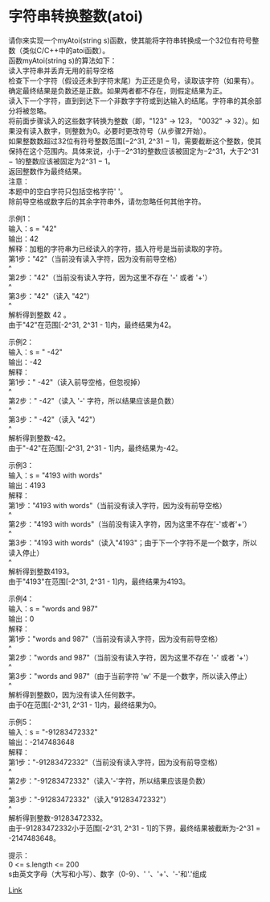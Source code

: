 <h1>字符串转换整数(atoi)</h1>

请你来实现一个myAtoi(string s)函数，使其能将字符串转换成一个32位有符号整数（类似C/C++中的atoi函数）。</br>
函数myAtoi(string s)的算法如下：</br>
读入字符串并丢弃无用的前导空格</br>
检查下一个字符（假设还未到字符末尾）为正还是负号，读取该字符（如果有）。确定最终结果是负数还是正数。如果两者都不存在，则假定结果为正。</br>
读入下一个字符，直到到达下一个非数字字符或到达输入的结尾。字符串的其余部分将被忽略。</br>
将前面步骤读入的这些数字转换为整数（即，"123" -> 123， "0032" -> 32）。如果没有读入数字，则整数为0。必要时更改符号（从步骤2开始）。</br>
如果整数数超过32位有符号整数范围[−2^31, 2^31 − 1]，需要截断这个整数，使其保持在这个范围内。具体来说，小于−2^31的整数应该被固定为−2^31，大于2^31 − 1的整数应该被固定为2^31 − 1。</br>
返回整数作为最终结果。</br>
注意：</br>
本题中的空白字符只包括空格字符' '。</br>
除前导空格或数字后的其余字符串外，请勿忽略任何其他字符。</br>

示例1：</br>
输入：s = "42"</br>
输出：42</br>
解释：加粗的字符串为已经读入的字符，插入符号是当前读取的字符。</br>
第1步："42"（当前没有读入字符，因为没有前导空格）</br>
^</br>
第2步："42"（当前没有读入字符，因为这里不存在 '-' 或者 '+'）</br>
^</br>
第3步："42"（读入 "42"）</br>
^</br>
解析得到整数 42 。</br>
由于"42"在范围[-2^31, 2^31 - 1]内，最终结果为42。</br>

示例2：</br>
输入：s = "   -42"</br>
输出：-42</br>
解释：</br>
第1步："   -42"（读入前导空格，但忽视掉）</br>
^</br>
第2步："   -42"（读入 '-' 字符，所以结果应该是负数）</br>
^</br>
第3步："   -42"（读入 "42"）</br>
^</br>
解析得到整数-42。</br>
由于"-42"在范围[-2^31, 2^31 - 1]内，最终结果为-42。</br>

示例3：</br>
输入：s = "4193 with words"</br>
输出：4193</br>
解释：</br>
第1步："4193 with words"（当前没有读入字符，因为没有前导空格）</br>
^</br>
第2步："4193 with words"（当前没有读入字符，因为这里不存在'-'或者'+'）</br>
^</br>
第3步："4193 with words"（读入"4193"；由于下一个字符不是一个数字，所以读入停止）</br>
^</br>
解析得到整数4193。</br>
由于"4193"在范围[-2^31, 2^31 - 1]内，最终结果为4193。</br>

示例4：</br>
输入：s = "words and 987"</br>
输出：0</br>
解释：</br>
第1步："words and 987"（当前没有读入字符，因为没有前导空格）</br>
^</br>
第2步："words and 987"（当前没有读入字符，因为这里不存在 '-' 或者 '+'）</br>
^</br>
第3步："words and 987"（由于当前字符 'w' 不是一个数字，所以读入停止）</br>
^</br>
解析得到整数0，因为没有读入任何数字。</br>
由于0在范围[-2^31, 2^31 - 1]内，最终结果为0。</br>

示例5：</br>
输入：s = "-91283472332"</br>
输出：-2147483648</br>
解释：</br>
第1步："-91283472332"（当前没有读入字符，因为没有前导空格）</br>
^</br>
第2步："-91283472332"（读入'-'字符，所以结果应该是负数）</br>
^</br>
第3步："-91283472332"（读入"91283472332"）</br>
^</br>
解析得到整数-91283472332。</br>
由于-91283472332小于范围[-2^31, 2^31 - 1]的下界，最终结果被截断为-2^31 = -2147483648。</br>

提示：</br>
0 <= s.length <= 200</br>
s由英文字母（大写和小写）、数字（0-9）、' '、'+'、'-'和'.'组成</br>

[Link](https://leetcode-cn.com/problems/string-to-integer-atoi/)